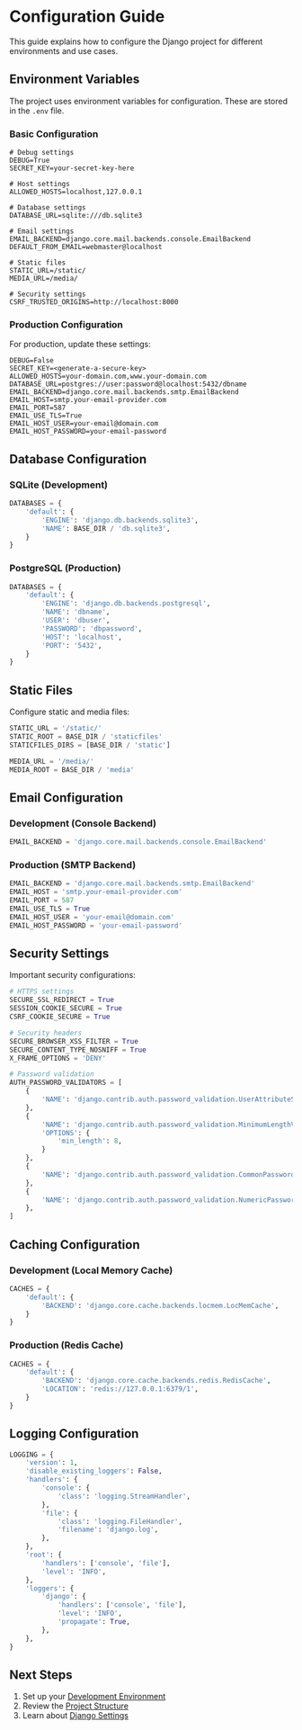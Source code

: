 # Configuration Guide

This guide explains how to configure the Django project for different environments and use cases.

## Environment Variables

The project uses environment variables for configuration. These are stored in the `.env` file.

### Basic Configuration

```env
# Debug settings
DEBUG=True
SECRET_KEY=your-secret-key-here

# Host settings
ALLOWED_HOSTS=localhost,127.0.0.1

# Database settings
DATABASE_URL=sqlite:///db.sqlite3

# Email settings
EMAIL_BACKEND=django.core.mail.backends.console.EmailBackend
DEFAULT_FROM_EMAIL=webmaster@localhost

# Static files
STATIC_URL=/static/
MEDIA_URL=/media/

# Security settings
CSRF_TRUSTED_ORIGINS=http://localhost:8000
```

### Production Configuration

For production, update these settings:

```env
DEBUG=False
SECRET_KEY=<generate-a-secure-key>
ALLOWED_HOSTS=your-domain.com,www.your-domain.com
DATABASE_URL=postgres://user:password@localhost:5432/dbname
EMAIL_BACKEND=django.core.mail.backends.smtp.EmailBackend
EMAIL_HOST=smtp.your-email-provider.com
EMAIL_PORT=587
EMAIL_USE_TLS=True
EMAIL_HOST_USER=your-email@domain.com
EMAIL_HOST_PASSWORD=your-email-password
```

## Database Configuration

### SQLite (Development)

```python
DATABASES = {
    'default': {
        'ENGINE': 'django.db.backends.sqlite3',
        'NAME': BASE_DIR / 'db.sqlite3',
    }
}
```

### PostgreSQL (Production)

```python
DATABASES = {
    'default': {
        'ENGINE': 'django.db.backends.postgresql',
        'NAME': 'dbname',
        'USER': 'dbuser',
        'PASSWORD': 'dbpassword',
        'HOST': 'localhost',
        'PORT': '5432',
    }
}
```

## Static Files

Configure static and media files:

```python
STATIC_URL = '/static/'
STATIC_ROOT = BASE_DIR / 'staticfiles'
STATICFILES_DIRS = [BASE_DIR / 'static']

MEDIA_URL = '/media/'
MEDIA_ROOT = BASE_DIR / 'media'
```

## Email Configuration

### Development (Console Backend)

```python
EMAIL_BACKEND = 'django.core.mail.backends.console.EmailBackend'
```

### Production (SMTP Backend)

```python
EMAIL_BACKEND = 'django.core.mail.backends.smtp.EmailBackend'
EMAIL_HOST = 'smtp.your-email-provider.com'
EMAIL_PORT = 587
EMAIL_USE_TLS = True
EMAIL_HOST_USER = 'your-email@domain.com'
EMAIL_HOST_PASSWORD = 'your-email-password'
```

## Security Settings

Important security configurations:

```python
# HTTPS settings
SECURE_SSL_REDIRECT = True
SESSION_COOKIE_SECURE = True
CSRF_COOKIE_SECURE = True

# Security headers
SECURE_BROWSER_XSS_FILTER = True
SECURE_CONTENT_TYPE_NOSNIFF = True
X_FRAME_OPTIONS = 'DENY'

# Password validation
AUTH_PASSWORD_VALIDATORS = [
    {
        'NAME': 'django.contrib.auth.password_validation.UserAttributeSimilarityValidator',
    },
    {
        'NAME': 'django.contrib.auth.password_validation.MinimumLengthValidator',
        'OPTIONS': {
            'min_length': 8,
        }
    },
    {
        'NAME': 'django.contrib.auth.password_validation.CommonPasswordValidator',
    },
    {
        'NAME': 'django.contrib.auth.password_validation.NumericPasswordValidator',
    },
]
```

## Caching Configuration

### Development (Local Memory Cache)

```python
CACHES = {
    'default': {
        'BACKEND': 'django.core.cache.backends.locmem.LocMemCache',
    }
}
```

### Production (Redis Cache)

```python
CACHES = {
    'default': {
        'BACKEND': 'django.core.cache.backends.redis.RedisCache',
        'LOCATION': 'redis://127.0.0.1:6379/1',
    }
}
```

## Logging Configuration

```python
LOGGING = {
    'version': 1,
    'disable_existing_loggers': False,
    'handlers': {
        'console': {
            'class': 'logging.StreamHandler',
        },
        'file': {
            'class': 'logging.FileHandler',
            'filename': 'django.log',
        },
    },
    'root': {
        'handlers': ['console', 'file'],
        'level': 'INFO',
    },
    'loggers': {
        'django': {
            'handlers': ['console', 'file'],
            'level': 'INFO',
            'propagate': True,
        },
    },
}
```

## Next Steps

1. Set up your [Development Environment](./development-setup.md)
2. Review the [Project Structure](../README.md#project-structure)
3. Learn about [Django Settings](https://docs.djangoproject.com/en/5.0/topics/settings/) 